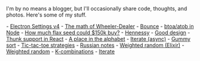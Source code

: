 I'm by no means a blogger, but I'll occasionally share code, thoughts, and photos. Here's some of my stuff.

\- [Electron Settings v4](/electron-settings-v4)
\- [The math of Wheeler-Dealer](/the-math-of-wheeler-dealer)
\- [Bounce](/bounce)
\- [btoa/atob in Node](/btoa-atob-in-node)
\- [How much flax seed could $150k buy?](/how-much-flax-seed-could-150k-buy)
\- [Hennessy](/hennessy)
\- [Good design](/good-design)
\- [Thunk support in React](/thunk-support-in-react)
\- [A place in the alphabet](/a-place-in-the-alphabet)
\- [Iterate (async)](/iterate-async)
\- [Gummy sort](/gummy-sort)
\- [Tic-tac-toe strategies](/tic-tac-toe-strategies)
\- [Russian notes](/russian-notes)
\- [Weighted random (Elixir)](/weighted-random-elixir)
\- [Weighted random](/weighted-random)
\- [K-combinations](/k-combinations)
\- [Iterate](/iterate)

